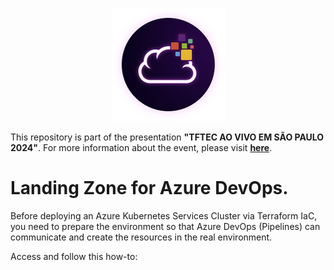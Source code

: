 <p align="center">
<img src="assets/images/unicast_logo.png">
</p>

This repository is part of the presentation **"TFTEC AO VIVO EM SÃO PAULO 2024"**. For more information about the event, please visit [**here**](https://www.tftec.com.br/tftecaovivo-2024/).

# Landing Zone for Azure DevOps.

Before deploying an Azure Kubernetes Services Cluster via Terraform IaC, you need to prepare the environment so that Azure DevOps (Pipelines) can communicate and create the resources in the real environment.

Access and follow this how-to: 